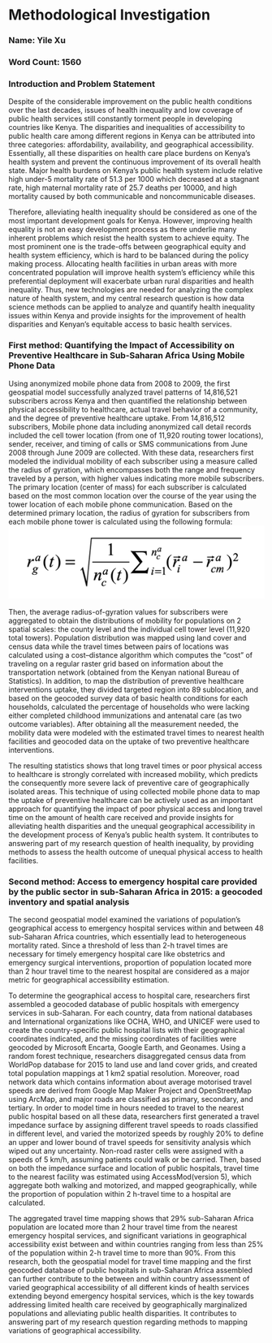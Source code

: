 # Methodological Investigation
### Name: Yile Xu 
### Word Count: 1560 

### Introduction and Problem Statement 
Despite of the considerable improvement on the public health conditions over the last decades, issues of health inequality and low coverage of public health services still constantly torment people in developing countries like Kenya. The disparities and inequalities of accessibility to public health care among different regions in Kenya can be attributed into three categories: affordability, availability, and geographical accessibility. Essentially, all these disparities on health care place burdens on Kenya’s health system and prevent the continuous improvement of its overall health state.  Major health burdens on Kenya’s public health system include relative high under-5 mortality rate of 51.3 per 1000 which decreased at a stagnant rate, high maternal mortality rate of 25.7 deaths per 10000, and high mortality caused by both communicable and noncommunicable diseases.

Therefore, alleviating health inequality should be considered as one of the most important development goals for Kenya. However, improving health equality is not an easy development process as there underlie many inherent problems which resist the health system to achieve equity. The most prominent one is the trade-offs between geographical equity and health system efficiency, which is hard to be balanced during the policy making process. Allocating health facilities in urban areas with more concentrated population will improve health system’s efficiency while this preferential deployment will exacerbate urban rural disparities and health inequality. Thus, new technologies are needed for analyzing the complex nature of health system, and my central research question is how data science methods can be applied to analyze and quantify health inequality issues within Kenya and provide insights for the improvement of health disparities and Kenyan’s equitable access to basic health services.

### First method: Quantifying the Impact of Accessibility on Preventive Healthcare in Sub-Saharan Africa Using Mobile Phone Data 
Using anonymized mobile phone data from 2008 to 2009, the first geospatial model successfully analyzed travel patterns of 14,816,521 subscribers across Kenya and then quantified the relationship between physical accessibility to healthcare, actual travel behavior of a community, and the degree of preventive healthcare uptake. From 14,816,512 subscribers,  Mobile phone data including anonymized call detail records included the cell tower location (from one of 11,920 routing tower locations), sender, receiver, and timing of calls or SMS communications from June 2008 through June 2009 are collected. With these data, researchers first modeled the individual mobility of each subscriber using a measure called the radius of gyration, which encompasses both the range and frequency traveled by a person, with higher values indicating more mobile subscribers. The primary location (center of mass) for each subscriber is calculated based on the most common location over the course of the year using the tower location of each mobile phone communication. Based on the determined primary location, the radius of gyration for subscribers from each mobile phone tower is calculated using the following formula:
![](formula.png)

Then, the average radius-of-gyration values for subscribers were aggregated to obtain the distributions of mobility for populations on 2 spatial scales: the county level and the individual cell tower level (11,920 total towers). Population distribution was mapped using land cover and census data while the travel times between pairs of locations was calculated using a cost–distance algorithm which computes the “cost” of traveling on a regular raster grid based on information about the transportation network (obtained from the Kenyan national Bureau of Statistics). In addition, to map the distribution of preventive healthcare interventions uptake, they divided targeted region into 89 sublocation, and based on the geocoded survey data of basic health conditions for each households, calculated the percentage of households who were lacking either completed childhood immunizations and antenatal care (as two outcome variables). After obtaining all the measurement needed, the mobility data were modeled with the estimated travel times to nearest health facilities and geocoded data on the uptake of two preventive healthcare interventions. 

The resulting statistics shows that long travel times or poor physical access to healthcare is strongly correlated with increased mobility, which predicts the consequently more severe lack of preventive care of geographically isolated areas. This technique of using collected mobile phone data to map the uptake of preventive healthcare can be actively used as an important approach for quantifying the impact of poor physical access and long travel time on the amount of health care received and provide insights for alleviating health disparities and the unequal geographical accessibility in the development process of Kenya’s public health system.  It contributes to answering part of my research question of health inequality, by providing methods to assess the health outcome of unequal physical access to health facilities. 

### Second method: Access to emergency hospital care provided by the public sector in sub-Saharan Africa in 2015: a geocoded inventory and spatial analysis

The second geospatial model examined the variations of population’s geographical access to emergency hospital services within and between 48 sub-Saharan Africa countries, which essentially lead to heterogeneous mortality rated. Since a threshold of less than 2-h travel times are necessary for timely emergency hospital care like obstetrics and emergency surgical interventions, proportion of population located more than 2 hour travel time to the nearest hospital are considered as a major metric for geographical accessibility estimation. 

To determine the geographical access to hospital care, researchers first assembled a geocoded database of public hospitals with emergency services in sub-Saharan. For each country, data from national databases and International organizations like OCHA, WHO, and UNICEF were used to create the country-specific public hospital lists with their geographical coordinates indicated, and the missing coordinates of facilities were geocoded by Microsoft Encarta, Google Earth, and Geonames. Using a random forest technique, researchers disaggregated census data from WorldPop database for 2015 to land use and land cover grids, and created total population mappings at 1 km2 spatial resolution. Moreover, road network data which contains information about average motorised travel speeds are derived from Google Map Maker Project and OpenStreetMap using ArcMap, and major roads are classified as primary, secondary, and tertiary. In order to model time in hours needed to travel to the nearest public hospital based on all these data, researchers first generated a travel impedance surface by assigning different travel speeds to roads classified in different level, and varied the motorized speeds by roughly 20% to define an upper and lower bound of travel speeds for sensitivity analysis which wiped out any uncertainty. Non-road raster cells were assigned with a speeds of 5 km/h, assuming patients could walk or be carried. Then, based on both the impedance surface and location of public hospitals, travel time to the nearest facility was estimated using AccessMod(version 5), which aggregate both walking and motorized, and mapped geographically, while the proportion of population within 2 h-travel time to a hospital are calculated. 

The aggregated travel time mapping shows that 29% sub-Saharan Africa population are located more than 2 hour travel time from the nearest emergency hospital services, and significant variations in geographical accessibility exist between and within countries ranging from less than 25% of the population within 2-h travel time to more than 90%.  From this research, both the geospatial model for travel time mapping and the first geocoded database of public hospitals in sub-Saharan Africa assembled can further contribute to the between and within country assessment of varied geographical accessibility of all different kinds of health services extending beyond emergency hospital services, which is the key towards addressing limited health care received by geographically marginalized populations and alleviating public health disparities. It contributes to answering part of my research question regarding methods to mapping variations of geographical accessibility. 


